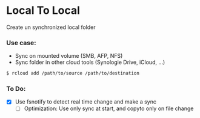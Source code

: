 # Local To Local
Create un synchronized local folder

### Use case:
- Sync on mounted volume (SMB, AFP, NFS)
- Sync folder in other cloud tools (Synologie Drive, iCloud, ...)

```bash
$ rcloud add /path/to/source /path/to/destination
```

### To Do:
- [x] Use fsnotify to detect real time change and make a sync
	- [ ] Optimization: Use only sync at start, and copyto only on file change
